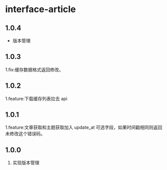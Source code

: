 # interface-article

## 1.0.4
- 版本管理

## 1.0.3
1.fix:缓存数据格式返回修改。

## 1.0.2
1.feature:下载缓存列表拉去 api

## 1.0.1
1.feature:文章获取和主题获取加入 update_at 可选字段，如果时间戳相同则返回未修改这个错误码。

## 1.0.0
1. 实现版本管理


